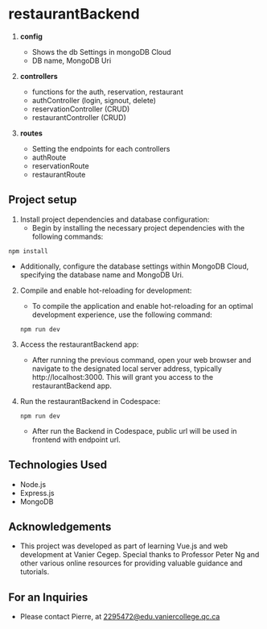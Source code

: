 # restaurantBackend

1. **config**
   - Shows the db Settings in mongoDB Cloud
   - DB name, MongoDB Uri

2. **controllers**
   - functions for the auth, reservation, restaurant
   - authController (login, signout, delete)
   - reservationController (CRUD)
   - restaurantController (CRUD)

3. **routes**
   - Setting the endpoints for each controllers
   - authRoute
   - reservationRoute
   - restaurantRoute

## Project setup

1. Install project dependencies and database configuration:
   - Begin by installing the necessary project dependencies with the following commands:
```
npm install
```
   - Additionally, configure the database settings within MongoDB Cloud, specifying the database name and MongoDB Uri.

2. Compile and enable hot-reloading for development:
   - To compile the application and enable hot-reloading for an optimal development experience, use the following command:
   ```
   npm run dev
   ```

3. Access the restaurantBackend app:
   - After running the previous command, open your web browser and navigate to the designated local server address, typically http://localhost:3000. This will grant you access to the restaurantBackend app.

4. Run the restaurantBackend in Codespace:
    ```
   npm run dev
   ```
   - After run the Backend in Codespace, public url will be used in frontend with endpoint url.

## Technologies Used
- Node.js
- Express.js
- MongoDB

## Acknowledgements
- This project was developed as part of learning Vue.js and web development at Vanier Cegep. Special thanks to Professor Peter Ng and other various online resources for providing valuable guidance and tutorials.

## For an Inquiries
- Please contact Pierre, at 2295472@edu.vaniercollege.qc.ca



